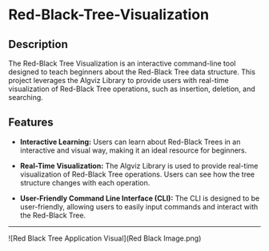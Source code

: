 # Red-Black-Tree-Visualization
## Description

The Red-Black Tree Visualization is an interactive command-line tool designed to teach beginners about the Red-Black Tree data structure. This project leverages the Algviz Library to provide users with real-time visualization of Red-Black Tree operations, such as insertion, deletion, and searching.

## Features

- **Interactive Learning:** Users can learn about Red-Black Trees in an interactive and visual way, making it an ideal resource for beginners.

- **Real-Time Visualization:** The Algviz Library is used to provide real-time visualization of Red-Black Tree operations. Users can see how the tree structure changes with each operation.

- **User-Friendly Command Line Interface (CLI):** The CLI is designed to be user-friendly, allowing users to easily input commands and interact with the Red-Black Tree.

---

![Red Black Tree Application Visual](Red Black Image.png)
